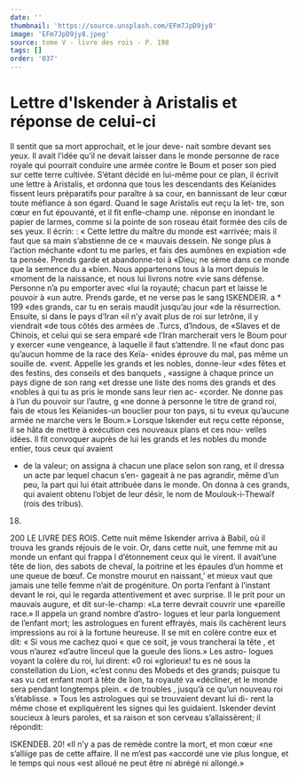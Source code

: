 ```yaml
---
date: ''
thumbnail: 'https://source.unsplash.com/EFm7JpD9jy8'
image: 'EFm7JpD9jy8.jpeg'
source: tome V - livre des rois - P. 198
tags: []
order: '037'
---
```


# Lettre d'Iskender à Aristalis et réponse de celui-ci

Il sentit que sa mort approchait, et le jour deve- nait sombre devant ses yeux. Il avait l’idée qu’il ne
devait laisser dans le monde personne de race royale
qui pourrait conduire une armée contre le Boum et poser son pied sur cette terre cultivée. S’étant décidé
en lui-même pour ce plan, il écrivit une lettre à
Aristalis, et ordonna que tous les descendants des Keïanides fissent leurs préparatifs pour paraître à
sa cour, en bannissant de leur cœur toute méfiance à son égard. Quand le sage Aristalis eut reçu la let- tre, son cœur en fut épouvanté, et il fit enfle-champ une. réponse en inondant le papier de larmes, comme si la pointe de son roseau était formée des cils de ses yeux. Il écrin: : « Cette lettre du maître du monde est «arrivée; mais il faut que sa main s’abstienne de ce
« mauvais dessein. Ne songe plus à l’action méchante
«dont tu me parles, et fais des aumônes en expiation «de ta pensée. Prends garde et abandonne-toi à «Dieu; ne sème dans ce monde que la semence du a «bien. Nous appartenons tous à la mort depuis le «moment de la naissance, et nous lui livrons notre «vie sans défense. Personne n’a pu emporter avec
«lui la royauté; chacun part et laisse le pouvoir à «un autre. Prends garde, et ne verse pas le sang
lSKENDEIR. a \* 199 «des grands, car tu en serais maudit jusqu’au jour
«de la résurrection. Ensuite, si dans le pays d’Iran
«il n’y avait plus de roi sur letrône, il y viendrait
«de tous côtés des armées de .Turcs, d’lndous, de
«Slaves et de Chinois, et celui qui se sera emparé «de l’Iran marcherait vers le Boum pour y exercer «une vengeance, à laquelle il faut s’attendre. Il ne «faut donc pas qu’aucun homme de la race des Keïa- «nides éprouve du mal, pas même un souille de. «vent. Appelle les grands et les nobles, donne-leur «des fêtes et des festins, des conseils et des banquets , «assigne à chaque prince un pays digne de son rang «et dresse une liste des noms des grands et des «nobles à qui tu as pris le monde sans leur rien ac- «corder. Ne donne pas à l’un du pouvoir sur l’autre,
g «ne donne à personne le titre de grand roi, fais de «tous les Keïanides-un bouclier pour ton pays, si tu «veux qu’aucune armée ne marche vers le Boum.»
Lorsque lskender eut reçu cette réponse, il se hâta
de mettre à exécution ces nouveaux plans et ces nou- velles idées. Il fit convoquer auprès de lui les grands
et les nobles du monde entier, tous ceux qui avaient

- de la valeur; on assigna à chacun une place selon son rang, et il dressa un acte par lequel chacun s’en- gageait à ne pas agrandir, même d’un peu, la part
  qui lui était attribuée dans le monde. On donna à
  ces grands, qui avaient obtenu l’objet de leur désir, le nom de Moulouk-i-Thewaïf (rois des tribus).

18.

200 LE LIVRE DES ROIS.
Cette nuit même Iskender arriva à Babil, où il
trouva les grands réjouis de le voir. Or, dans cette nuit, une femme mit au monde un enfant qui frappa l d’étonnement ceux qui le virent. Il avait’une tête de
lion, des sabots de cheval, la poitrine et les épaules d’un homme et une queue de bœuf. Ce monstre mourut en naissant,’ et mieux vaut que jamais une telle femme n’ait de progéniture. On porta l’enfant
à l’instant devant le roi, qui le regarda attentivement
et avec surprise. Il le prit pour un mauvais augure, et dit sur-le-champ: «La terre devrait couvrir une «pareille race.» Il appela un grand nombre d’astro-
logues et leur parla longuement de l’enfant mort; les astrologues en furent effrayés, mais ils cachèrent leurs impressions au roi à la fortune heureuse. Il se mit en colère contre eux et dit: « Si vous me cachez quoi
« que ce soit, je vous trancherai la tête , et vous n’aurez «d’autre linceul que la gueule des lions.» Les astro- logues voyant la colère du roi, lui dirent: «0 roi «glorieux! tu es né sous la constellation du Lion, «c’est connu des Mobeds et des grands; puisque tu
«as vu cet enfant mort à tête de lion, ta royauté va «décliner, et le monde sera pendant longtemps plein.
« de troubles , jusqu’à ce qu’un nouveau roi s’établisse. »
Tous les astrologues qui se trouvaient devant lui di- rent la même chose et expliquèrent les signes qui les guidaient. Iskender devint soucieux à leurs paroles, et sa raison et son cerveau s’allaissèrent; il répondit:

ISKENDEB. 20! «Il n’y a pas de remède contre la mort, et mon cœur
«ne s’alliige pas de cette affaire. Il ne m’est pas «accordé une vie plus longue, et le temps qui nous «est alloué ne peut être ni abrégé ni allongé.»
